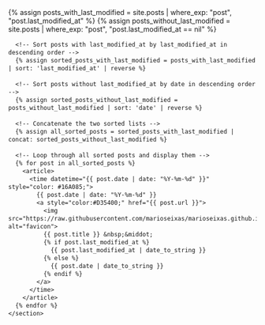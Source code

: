 <html lang="en">
<head>
  <meta charset="UTF-8">
  <meta name="viewport" content="width=device-width, initial-scale=1.0">
  <title>infoBAG</title>
</head>
<body>
  <main>
    <section>
      <!-- Separate posts with and without last_modified_at -->
      {% assign posts_with_last_modified = site.posts | where_exp: "post", "post.last_modified_at" %}
      {% assign posts_without_last_modified = site.posts | where_exp: "post", "post.last_modified_at == nil" %}
      
      <!-- Sort posts with last_modified_at by last_modified_at in descending order -->
      {% assign sorted_posts_with_last_modified = posts_with_last_modified | sort: 'last_modified_at' | reverse %}
      
      <!-- Sort posts without last_modified_at by date in descending order -->
      {% assign sorted_posts_without_last_modified = posts_without_last_modified | sort: 'date' | reverse %}
      
      <!-- Concatenate the two sorted lists -->
      {% assign all_sorted_posts = sorted_posts_with_last_modified | concat: sorted_posts_without_last_modified %}
      
      <!-- Loop through all sorted posts and display them -->
      {% for post in all_sorted_posts %}
        <article>
          <time datetime="{{ post.date | date: "%Y-%m-%d" }}" style="color: #16A085;">
            {{ post.date | date: "%Y-%m-%d" }}
            <a style="color:#D35400;" href="{{ post.url }}">
              <img src="https://raw.githubusercontent.com/marioseixas/marioseixas.github.io/main/assets/gold.ico" alt="favicon">
              {{ post.title }} &nbsp;&middot; 
              {% if post.last_modified_at %}
                {{ post.last_modified_at | date_to_string }}
              {% else %}
                {{ post.date | date_to_string }}
              {% endif %}
            </a>
          </time>
        </article>
      {% endfor %}
    </section>
  </main>
</body>
</html>
